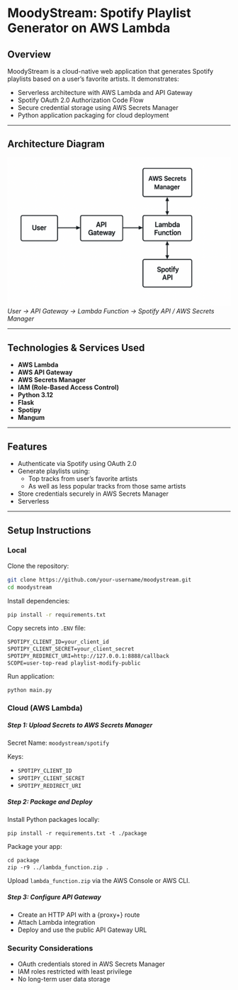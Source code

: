 # MoodyStream: Spotify Playlist Generator on AWS Lambda

## Overview

MoodyStream is a cloud-native web application that generates Spotify playlists based on a user’s favorite artists. It demonstrates:

- Serverless architecture with AWS Lambda and API Gateway  
- Spotify OAuth 2.0 Authorization Code Flow  
- Secure credential storage using AWS Secrets Manager  
- Python application packaging for cloud deployment  

---

## Architecture Diagram

![alt text](image.png)
_User → API Gateway → Lambda Function → Spotify API / AWS Secrets Manager_



---

## Technologies & Services Used

- **AWS Lambda**
- **AWS API Gateway**
- **AWS Secrets Manager**
- **IAM (Role-Based Access Control)**
- **Python 3.12**
- **Flask**
- **Spotipy**
- **Mangum**

---

## Features

- Authenticate via Spotify using OAuth 2.0  
- Generate playlists using:  
  - Top tracks from user’s favorite artists  
  - As well as less popular tracks from those same artists  
- Store credentials securely in AWS Secrets Manager  
- Serverless

---

## Setup Instructions

### Local


Clone the repository:
```bash
git clone https://github.com/your-username/moodystream.git
cd moodystream
```

Install dependencies:
```bash
pip install -r requirements.txt
```

Copy secrets into `.ENV` file:
```env
SPOTIPY_CLIENT_ID=your_client_id
SPOTIPY_CLIENT_SECRET=your_client_secret
SPOTIPY_REDIRECT_URI=http://127.0.0.1:8888/callback
SCOPE=user-top-read playlist-modify-public
```

Run application:
```
python main.py
```

### Cloud (AWS Lambda)

##### Step 1: Upload Secrets to AWS Secrets Manager
Secret Name: `moodystream/spotify`

Keys:

- `SPOTIPY_CLIENT_ID`
- `SPOTIPY_CLIENT_SECRET`
- `SPOTIPY_REDIRECT_URI`

##### Step 2: Package and Deploy

Install Python packages locally:
```
pip install -r requirements.txt -t ./package
```

Package your app:
```
cd package
zip -r9 ../lambda_function.zip .
```

Upload `lambda_function.zip` via the AWS Console or AWS CLI.

##### Step 3: Configure API Gateway

- Create an HTTP API with a {proxy+} route
- Attach Lambda integration
- Deploy and use the public API Gateway URL


### Security Considerations

- OAuth credentials stored in AWS Secrets Manager
- IAM roles restricted with least privilege
- No long-term user data storage
